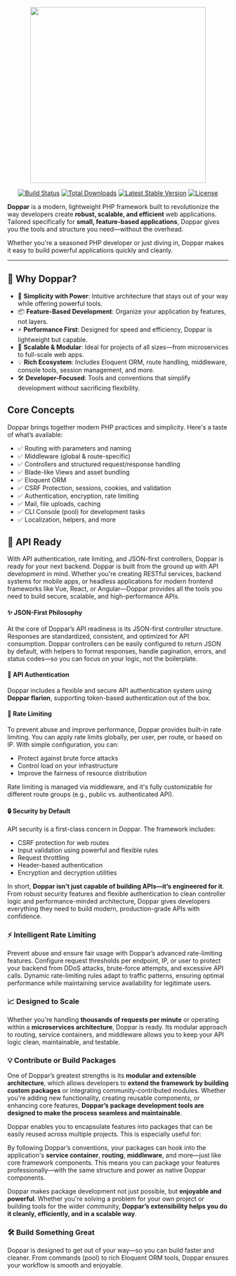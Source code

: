 <p align="center">
    <a href="https://doppar.com" target="_blank">
        <img src="https://raw.githubusercontent.com/doppar/doppar/7138fb0e72cd55256769be6947df3ac48c300700/public/logo.png" width="400">
    </a>
</p>

<p align="center">
<a href="https://github.com/doppar/framework/actions/workflows/tests.yml"><img src="https://github.com/doppar/framework/actions/workflows/tests.yml/badge.svg" alt="Build Status"></a>
<a href="https://packagist.org/packages/doppar/framework"><img src="https://img.shields.io/packagist/dt/doppar/framework" alt="Total Downloads"></a>
<a href="https://packagist.org/packages/doppar/framework"><img src="https://img.shields.io/packagist/v/doppar/framework" alt="Latest Stable Version"></a>
<a href="https://github.com/doppar/framework/blob/main/LICENSE"><img src="https://img.shields.io/github/license/doppar/framework" alt="License"></a>
</p>

****Doppar**** is a modern, lightweight PHP framework built to revolutionize the way developers create ****robust, scalable, and efficient**** web applications. Tailored specifically for ****small, feature-based applications****, Doppar gives you the tools and structure you need—without the overhead.

Whether you're a seasoned PHP developer or just diving in, Doppar makes it easy to build powerful applications quickly and cleanly.

---

## 🚀 Why Doppar?

- 🔧 ****Simplicity with Power****: Intuitive architecture that stays out of your way while offering powerful tools.
- 📦 ****Feature-Based Development****: Organize your application by features, not layers.
- ⚡ ****Performance First****: Designed for speed and efficiency, Doppar is lightweight but capable.
- 🎯 ****Scalable & Modular****: Ideal for projects of all sizes—from microservices to full-scale web apps.
- 💡 ****Rich Ecosystem****: Includes Eloquent ORM, route handling, middleware, console tools, session management, and more.
- 🛠️ ****Developer-Focused****: Tools and conventions that simplify development without sacrificing flexibility.

## Core Concepts
Doppar brings together modern PHP practices and simplicity. Here's a taste of what’s available:

- ✅ Routing with parameters and naming
- ✅ Middleware (global & route-specific)
- ✅ Controllers and structured request/response handling
- ✅ Blade-like Views and asset bundling
- ✅ Eloquent ORM
- ✅ CSRF Protection, sessions, cookies, and validation
- ✅ Authentication, encryption, rate limiting
- ✅ Mail, file uploads, caching
- ✅ CLI Console (pool) for development tasks
- ✅ Localization, helpers, and more

## 🔐 API Ready
With API authentication, rate limiting, and JSON-first controllers, Doppar is ready for your next backend. Doppar is built from the ground up with API development in mind. Whether you're creating RESTful services, backend systems for mobile apps, or headless applications for modern frontend frameworks like Vue, React, or Angular—Doppar provides all the tools you need to build secure, scalable, and high-performance APIs.

####  ✨ JSON-First Philosophy

At the core of Doppar’s API readiness is its JSON-first controller structure. Responses are standardized, consistent, and optimized for API consumption. Doppar controllers can be easily configured to return JSON by default, with helpers to format responses, handle pagination, errors, and status codes—so you can focus on your logic, not the boilerplate.

#### 🧩 API Authentication

Doppar includes a flexible and secure API authentication system using **Doppar flarion**, supporting token-based authentication out of the box.

#### 🚦 Rate Limiting

To prevent abuse and improve performance, Doppar provides built-in rate limiting. You can apply rate limits globally, per user, per route, or based on IP. With simple configuration, you can:

  - Protect against brute force attacks
  - Control load on your infrastructure
  - Improve the fairness of resource distribution

Rate limiting is managed via middleware, and it's fully customizable for different route groups (e.g., public vs. authenticated API).

#### 🔒 Security by Default

API security is a first-class concern in Doppar. The framework includes:

  - CSRF protection for web routes
  - Input validation using powerful and flexible rules
  - Request throttling
  - Header-based authentication
  - Encryption and decryption utilities

In short, **Doppar isn't just capable of building APIs—it’s engineered for it**. From robust security features and flexible authentication to clean controller logic and performance-minded architecture, Doppar gives developers everything they need to build modern, production-grade APIs with confidence.

### ⚡ Intelligent Rate Limiting
Prevent abuse and ensure fair usage with Doppar’s advanced rate-limiting features. Configure request thresholds per endpoint, IP, or user to protect your backend from DDoS attacks, brute-force attempts, and excessive API calls. Dynamic rate-limiting rules adapt to traffic patterns, ensuring optimal performance while maintaining service availability for legitimate users.

### 📈 Designed to Scale

Whether you're handling **thousands of requests per minute** or operating within a **microservices architecture**, Doppar is ready. Its modular approach to routing, service containers, and middleware allows you to keep your API logic clean, maintainable, and testable.

### 💡 Contribute or Build Packages
One of Doppar’s greatest strengths is its **modular and extensible architecture**, which allows developers to **extend the framework by building custom packages** or integrating community-contributed modules. Whether you're adding new functionality, creating reusable components, or enhancing core features, **Doppar’s package development tools are designed to make the process seamless and maintainable**.

Doppar enables you to encapsulate features into packages that can be easily reused across multiple projects. This is especially useful for:

By following Doppar’s conventions, your packages can hook into the application's **service container**, **routing**, **middleware**, and more—just like core framework components. This means you can package your features professionally—with the same structure and power as native Doppar components.

Doppar makes package development not just possible, but **enjoyable and powerful**. Whether you're solving a problem for your own project or building tools for the wider community, **Doppar’s extensibility helps you do it cleanly, efficiently, and in a scalable way**.

### 🛠️ Build Something Great
Doppar is designed to get out of your way—so you can build faster and cleaner. From commands (pool) to rich Eloquent ORM tools, Doppar ensures your workflow is smooth and enjoyable.
